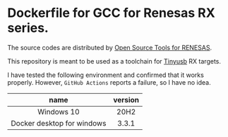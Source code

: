 # Dockerfile for GCC for Renesas RX series.

The source codes are distributed by [Open Source Tools for RENESAS](https://llvm-gcc-renesas.com/).

This repository is meant to be used as a toolchain for [Tinyusb](https://github.com/hathach/tinyusb) RX targets.


I have tested the following environment and confirmed that it works properly. However, `GitHub Actions` reports a failure, so I have no idea.

| name                       | version |
|:--------------------------:|:-------:|
| Windows 10                 |  20H2   |
| Docker desktop for windows |  3.3.1  |
